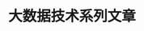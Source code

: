 ---
title: "大数据技术系列文章"
keywords: ["大数据", "Spark", "Flink", "Hadoop", "Hudi", "Presto"]
description: "大数据技术系列文章，分享我关于大数据开发、学习、应用等方面的个人经验"
---